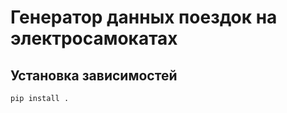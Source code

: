 # Генератор данных поездок на электросамокатах

## Установка зависимостей

```bash
pip install .
```
